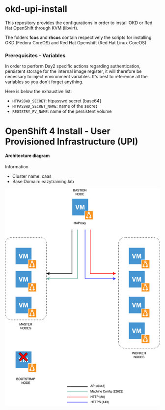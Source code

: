 # okd-upi-install

This repository provides the configurations in order to install OKD or Red Hat OpenShift through KVM (libvirt).

The folders **fcos** and **rhcos** contain respectively the scripts for installing OKD (Fedora CoreOS) and Red Hat Openshift (Red Hat Linux CoreOS). 

### Prerequisites - Variables

In order to perform Day2 specific actions regarding authentication, persistent storage for the internal image register, it will therefore be necessary to inject environment variables. It's best to reference all the variables so you don't forget anything.

Here is below the exhaustive list: 

- `HTPASSWD_SECRET`: htpasswd secret [base64]
- `HTPASSWD_SECRET_NAME`: name of the secret
- `REGISTRY_PV_NAME`: name of the persistent volume 


# OpenShift 4 Install - User Provisioned Infrastructure (UPI)

#### Architecture diagram

Information 
- Cluster name: caas
- Base Domain: eazytraining.lab 

![Diagram](diagram/eazytraining-lab.png)

